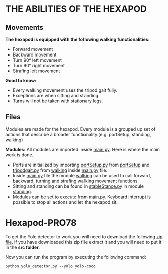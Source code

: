 # THE ABILITIES OF THE HEXAPOD

## Movements
**The hexapod is equipped with the following walking functionalities:**
* Forward movement
* Backward movement
* Turn 90° left movement
* Turn 90° right movement
* Strafing left movement

**Good to know:**
* Every walking movement uses the tripod gait fully. 
* Exceptions are when sitting and standing. 
* Turns will not be taken with stationary legs.

## Files
Modules are made for the hexapod. Every module is a grouped up set of actions that describe a broader functionality.(e.g. portSetup, standing, walking)

**Modules:**
All modules are imported inside [main.py](./main.py). Here is where the main work is done.
* Ports are initialized by importing [portSetup.py](./portSetup/portSetup.py) from [portSetup](./portSetup) and [tripodgait.py](./walking/tripodgait.py) from [walking](./walking) inside [main.py](./main.py) file.
* Inside [main.py](./main.py) file the module [walking](./walking) can be used to call forward, backward, turning and strafing walking movement functions.
* Sitting and standing can be found in [stableStance.py](./standing/stableStance.py) in module [standing](./standing). 
* Modules can be set to execute from [main.py](./main.py). Keyboard interrupt is possible to stop all actions and let the hexapod sit.

# Hexapod-PRO78
To get the Yolo detector to work you will need to download the following [zip file](https://drive.google.com/open?id=1PMZW4vWV5GoeFPflUKIzErvv4S2NUkbg).
If you have downloaded this zip file extract it and you will need to put it in the **src folder**.

Now you can run the program by executing the following command:

`python yolo_detector.py --yolo yolo-coco`
